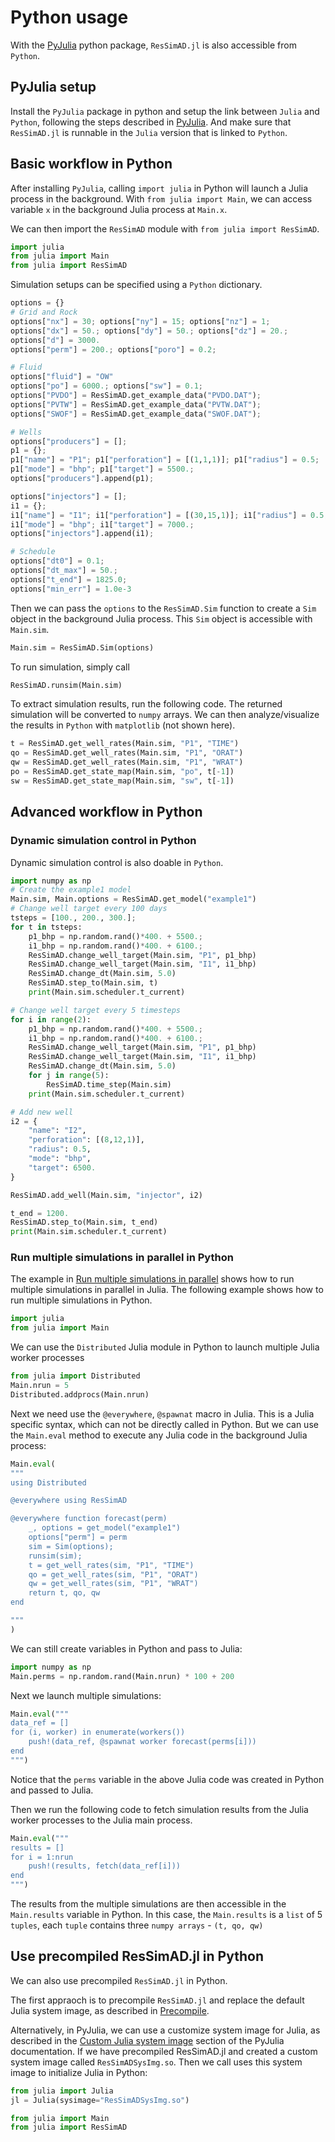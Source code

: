 # Python usage

With the [PyJulia](https://pyjulia.readthedocs.io/en/latest/) python package, `ResSimAD.jl` is also accessible from `Python`.

## PyJulia setup
Install the `PyJulia` package in python and setup the link between `Julia` and `Python`, following the steps described in [PyJulia](https://pyjulia.readthedocs.io/en/latest/). And make sure that `ResSimAD.jl` is runnable in the `Julia` version that is linked to `Python`.

## Basic workflow in Python
After installing `PyJulia`, calling `import julia` in Python will launch a Julia process in the background. With `from julia import Main`, we can access variable `x` in the background Julia process at `Main.x`.

We can then import the `ResSimAD` module with `from julia import ResSimAD`.

```python
import julia
from julia import Main
from julia import ResSimAD
```

Simulation setups can be specified using a `Python` dictionary.

```python
options = {}
# Grid and Rock
options["nx"] = 30; options["ny"] = 15; options["nz"] = 1;
options["dx"] = 50.; options["dy"] = 50.; options["dz"] = 20.;
options["d"] = 3000.
options["perm"] = 200.; options["poro"] = 0.2;

# Fluid
options["fluid"] = "OW"
options["po"] = 6000.; options["sw"] = 0.1;
options["PVDO"] = ResSimAD.get_example_data("PVDO.DAT");
options["PVTW"] = ResSimAD.get_example_data("PVTW.DAT");
options["SWOF"] = ResSimAD.get_example_data("SWOF.DAT");

# Wells
options["producers"] = [];
p1 = {};
p1["name"] = "P1"; p1["perforation"] = [(1,1,1)]; p1["radius"] = 0.5;
p1["mode"] = "bhp"; p1["target"] = 5500.;
options["producers"].append(p1);

options["injectors"] = [];
i1 = {};
i1["name"] = "I1"; i1["perforation"] = [(30,15,1)]; i1["radius"] = 0.5;
i1["mode"] = "bhp"; i1["target"] = 7000.;
options["injectors"].append(i1);

# Schedule
options["dt0"] = 0.1;
options["dt_max"] = 50.;
options["t_end"] = 1825.0;
options["min_err"] = 1.0e-3
```

Then we can pass the `options` to the `ResSimAD.Sim` function to create a `Sim` object in the background Julia process. This `Sim` object is accessible with `Main.sim`.

```python
Main.sim = ResSimAD.Sim(options)
```

To run simulation, simply call

```python
ResSimAD.runsim(Main.sim)
```

To extract simulation results, run the following code. The returned simulation will be converted to `numpy` arrays. We can then analyze/visualize the results in `Python` with `matplotlib` (not shown here).

```python
t = ResSimAD.get_well_rates(Main.sim, "P1", "TIME")
qo = ResSimAD.get_well_rates(Main.sim, "P1", "ORAT")
qw = ResSimAD.get_well_rates(Main.sim, "P1", "WRAT")
po = ResSimAD.get_state_map(Main.sim, "po", t[-1])
sw = ResSimAD.get_state_map(Main.sim, "sw", t[-1])
```

## Advanced workflow in Python

### Dynamic simulation control in Python
Dynamic simulation control is also doable in `Python`.

```python
import numpy as np
# Create the example1 model
Main.sim, Main.options = ResSimAD.get_model("example1")
# Change well target every 100 days
tsteps = [100., 200., 300.];
for t in tsteps:
    p1_bhp = np.random.rand()*400. + 5500.;
    i1_bhp = np.random.rand()*400. + 6100.;
    ResSimAD.change_well_target(Main.sim, "P1", p1_bhp)
    ResSimAD.change_well_target(Main.sim, "I1", i1_bhp)
    ResSimAD.change_dt(Main.sim, 5.0)
    ResSimAD.step_to(Main.sim, t)
    print(Main.sim.scheduler.t_current)

# Change well target every 5 timesteps
for i in range(2):
    p1_bhp = np.random.rand()*400. + 5500.;
    i1_bhp = np.random.rand()*400. + 6100.;
    ResSimAD.change_well_target(Main.sim, "P1", p1_bhp)
    ResSimAD.change_well_target(Main.sim, "I1", i1_bhp)
    ResSimAD.change_dt(Main.sim, 5.0)
    for j in range(5):
        ResSimAD.time_step(Main.sim)
    print(Main.sim.scheduler.t_current)

# Add new well
i2 = {
    "name": "I2",
    "perforation": [(8,12,1)],
    "radius": 0.5,
    "mode": "bhp",
    "target": 6500.
}

ResSimAD.add_well(Main.sim, "injector", i2)

t_end = 1200.
ResSimAD.step_to(Main.sim, t_end)
print(Main.sim.scheduler.t_current)

```

### Run multiple simulations in parallel in Python

The example in [Run multiple simulations in parallel](@ref) shows how to run multiple simulations in parallel in Julia. The following example shows how to run multiple simulations in Python.

```python
import julia
from julia import Main
```

We can use the `Distributed` Julia module in Python to launch multiple Julia worker processes
```python
from julia import Distributed
Main.nrun = 5
Distributed.addprocs(Main.nrun)
```

Next we need use the `@everywhere`, `@spawnat` macro in Julia. This is a Julia specific syntax, which can not be directly called in Python. But we can use the `Main.eval` method to execute any Julia code in the background Julia process:

```python
Main.eval(
"""
using Distributed

@everywhere using ResSimAD

@everywhere function forecast(perm)
    _, options = get_model("example1")
    options["perm"] = perm
    sim = Sim(options);
    runsim(sim);
    t = get_well_rates(sim, "P1", "TIME")
    qo = get_well_rates(sim, "P1", "ORAT")
    qw = get_well_rates(sim, "P1", "WRAT")
    return t, qo, qw
end

"""
)
```

We can still create variables in Python and pass to Julia:

```python
import numpy as np
Main.perms = np.random.rand(Main.nrun) * 100 + 200
```

Next we launch multiple simulations:

```python
Main.eval("""
data_ref = []
for (i, worker) in enumerate(workers())
    push!(data_ref, @spawnat worker forecast(perms[i]))
end
""")

```

Notice that the `perms` variable in the above Julia code was created in Python and passed to Julia.

Then we run the following code to fetch simulation results from the Julia worker processes to the Julia main process.

```python
Main.eval("""
results = []
for i = 1:nrun
    push!(results, fetch(data_ref[i]))
end
""")
```

The results from the multiple simulations are then accessible in the `Main.results` variable in Python. In this case, the `Main.results` is a `list` of 5 `tuples`, each `tuple` contains three `numpy arrays` - `(t, qo, qw)`

## Use precompiled ResSimAD.jl in Python

We can also use precompiled `ResSimAD.jl` in Python.

The first appraoch is to precompile `ResSimAD.jl` and replace the default Julia system image, as described in [Precompile](@ref).

Alternatively, in PyJulia, we can use a customize system image for Julia, as described in the [Custom Julia system image](https://pyjulia.readthedocs.io/en/latest/sysimage.html) section of the PyJulia documentation. If we have precompiled ResSimAD.jl and created a custom system image called `ResSimADSysImg.so`. Then we call uses this system image to initialize Julia in Python:

```python
from julia import Julia
jl = Julia(sysimage="ResSimADSysImg.so")

from julia import Main
from julia import ResSimAD
```
